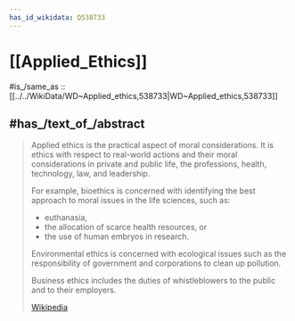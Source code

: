 ```yaml
---
has_id_wikidata: Q538733
---
```


# [[Applied_Ethics]] 

#is_/same_as :: [[../../WikiData/WD~Applied_ethics,538733|WD~Applied_ethics,538733]] 

## #has_/text_of_/abstract 

> Applied ethics is the practical aspect of moral considerations. 
> It is ethics with respect to real-world actions 
> and their moral considerations in private and public life, 
> the professions, health, technology, law, and leadership. 
> 
> For example, bioethics is concerned with identifying the best approach to 
> moral issues in the life sciences, such as: 
> - euthanasia, 
> - the allocation of scarce health resources, or 
> - the use of human embryos in research. 
> 
> Environmental ethics is concerned with ecological issues such as 
> the responsibility of government and corporations to clean up pollution. 
> 
> Business ethics includes the duties of whistleblowers to the public and to their employers.
>
> [Wikipedia](https://en.wikipedia.org/wiki/Applied%20ethics) 

